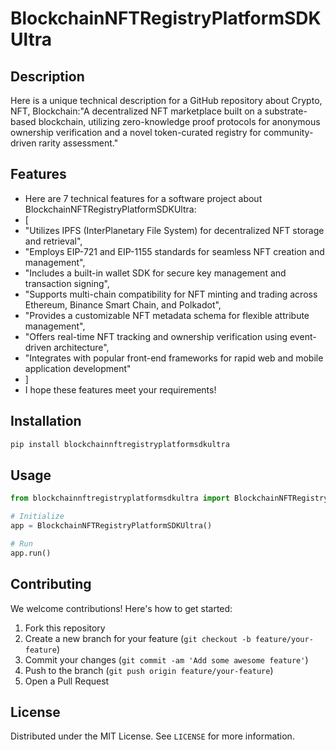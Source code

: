 # BlockchainNFTRegistryPlatformSDKUltra

## Description

Here is a unique technical description for a GitHub repository about Crypto, NFT, Blockchain:"A decentralized NFT marketplace built on a substrate-based blockchain, utilizing zero-knowledge proof protocols for anonymous ownership verification and a novel token-curated registry for community-driven rarity assessment."

## Features

- Here are 7 technical features for a software project about BlockchainNFTRegistryPlatformSDKUltra:
- [
- "Utilizes IPFS (InterPlanetary File System) for decentralized NFT storage and retrieval",
- "Employs EIP-721 and EIP-1155 standards for seamless NFT creation and management",
- "Includes a built-in wallet SDK for secure key management and transaction signing",
- "Supports multi-chain compatibility for NFT minting and trading across Ethereum, Binance Smart Chain, and Polkadot",
- "Provides a customizable NFT metadata schema for flexible attribute management",
- "Offers real-time NFT tracking and ownership verification using event-driven architecture",
- "Integrates with popular front-end frameworks for rapid web and mobile application development"
- ]
- I hope these features meet your requirements!
## Installation

```bash
pip install blockchainnftregistryplatformsdkultra
```

## Usage

```python
from blockchainnftregistryplatformsdkultra import BlockchainNFTRegistryPlatformSDKUltra

# Initialize
app = BlockchainNFTRegistryPlatformSDKUltra()

# Run
app.run()
```

## Contributing

We welcome contributions! Here's how to get started:

1. Fork this repository
2. Create a new branch for your feature (`git checkout -b feature/your-feature`)
3. Commit your changes (`git commit -am 'Add some awesome feature'`)
4. Push to the branch (`git push origin feature/your-feature`)
5. Open a Pull Request

## License

Distributed under the MIT License. See `LICENSE` for more information.
